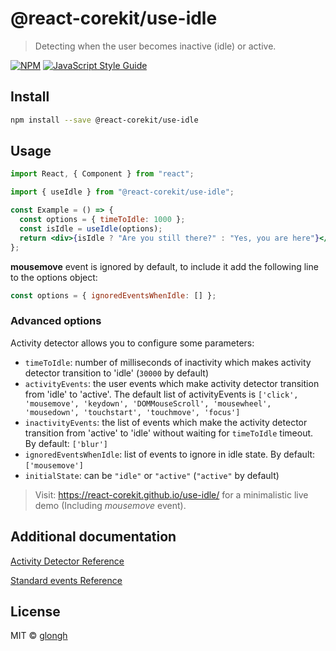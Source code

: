 # @react-corekit/use-idle

> Detecting when the user becomes inactive (idle) or active.

[![NPM](https://img.shields.io/npm/v/@react-corekit/use-idle.svg)](https://www.npmjs.com/package/@react-corekit/use-idle) [![JavaScript Style Guide](https://img.shields.io/badge/code_style-standard-brightgreen.svg)](https://standardjs.com)

## Install

```bash
npm install --save @react-corekit/use-idle
```

## Usage

```jsx
import React, { Component } from "react";

import { useIdle } from "@react-corekit/use-idle";

const Example = () => {
  const options = { timeToIdle: 1000 };
  const isIdle = useIdle(options);
  return <div>{isIdle ? "Are you still there?" : "Yes, you are here"}</div>;
};
```

**mousemove** event is ignored by default, to include it add the following line to the options object:

```javascript
const options = { ignoredEventsWhenIdle: [] };
```

### Advanced options

Activity detector allows you to configure some parameters:

- `timeToIdle`: number of milliseconds of inactivity which makes activity detector transition to 'idle' (`30000` by default)
- `activityEvents`: the user events which make activity detector transition from 'idle' to 'active'. The default list of activityEvents is `['click', 'mousemove', 'keydown', 'DOMMouseScroll', 'mousewheel', 'mousedown', 'touchstart', 'touchmove', 'focus']`
- `inactivityEvents`: the list of events which make the activity detector transition from 'active' to 'idle' without waiting for `timeToIdle` timeout. By default: `['blur']`
- `ignoredEventsWhenIdle`: list of events to ignore in idle state. By default: `['mousemove']`
- `initialState`: can be `"idle"` or `"active"` (`"active"` by default)

> Visit: https://react-corekit.github.io/use-idle/ for a minimalistic live demo (Including _mousemove_ event).

## Additional documentation

[Activity Detector Reference](https://github.com/tuenti/activity-detector/blob/master/README.md)

[Standard events Reference](https://developer.mozilla.org/en-US/docs/Web/Events#Standard_events)

## License

MIT © [glongh](https://github.com/glongh)
